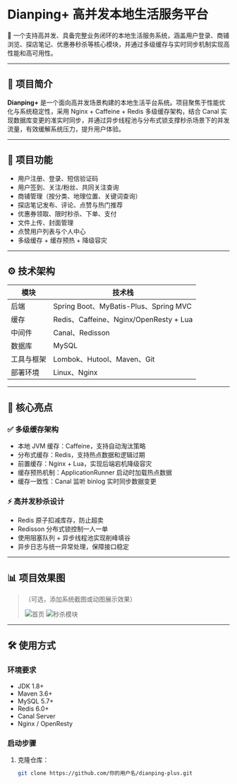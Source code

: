 # Dianping+ 高并发本地生活服务平台

🚀 一个支持高并发、具备完整业务闭环的本地生活服务系统，涵盖用户登录、商铺浏览、探店笔记、优惠券秒杀等核心模块，并通过多级缓存与实时同步机制实现高性能和高可用性。

---

## 📌 项目简介

**Dianping+** 是一个面向高并发场景构建的本地生活平台系统。项目聚焦于性能优化与系统稳定性，采用 Nginx + Caffeine + Redis 多级缓存架构，结合 Canal 实现数据库变更的准实时同步，并通过异步线程池与分布式锁支撑秒杀场景下的并发流量，有效缓解系统压力，提升用户体验。

---

## 🧩 项目功能

- 用户注册、登录、短信验证码
- 用户签到、关注/粉丝、共同关注查询
- 商铺管理（按分类、地理位置、关键词查询）
- 探店笔记发布、评论、点赞与热门推荐
- 优惠券领取、限时秒杀、下单、支付
- 文件上传、封面管理
- 点赞用户列表与个人中心
- 多级缓存 + 缓存预热 + 降级容灾

---

## ⚙️ 技术架构

| 模块       | 技术栈                                 |
| ---------- | -------------------------------------- |
| 后端       | Spring Boot、MyBatis-Plus、Spring MVC  |
| 缓存       | Redis、Caffeine、Nginx/OpenResty + Lua |
| 中间件     | Canal、Redisson                        |
| 数据库     | MySQL                                  |
| 工具与框架 | Lombok、Hutool、Maven、Git             |
| 部署环境   | Linux、Nginx                           |

---

## 🧠 核心亮点

### ✅ 多级缓存架构
- 本地 JVM 缓存：Caffeine，支持自动淘汰策略
- 分布式缓存：Redis，支持热点数据和逻辑过期
- 前置缓存：Nginx + Lua，实现后端宕机降级容灾
- 缓存预热机制：ApplicationRunner 启动时加载热点数据
- 缓存一致性：Canal 监听 binlog 实时同步数据变更

### ⚡ 高并发秒杀设计
- Redis 原子扣减库存，防止超卖
- Redisson 分布式锁控制一人一单
- 使用阻塞队列 + 异步线程池实现削峰填谷
- 异步日志与统一异常处理，保障接口稳定

---

## 📊 项目效果图

>（可选，添加系统截图或动图展示效果）
>
>![首页](https://your-image-link.com/index.png)
>![秒杀模块](https://your-image-link.com/seckill.png)

---

## 🛠 使用方式

### 环境要求

- JDK 1.8+
- Maven 3.6+
- MySQL 5.7+
- Redis 6.0+
- Canal Server
- Nginx / OpenResty

### 启动步骤

1. 克隆仓库：
   ```bash
   git clone https://github.com/你的用户名/dianping-plus.git